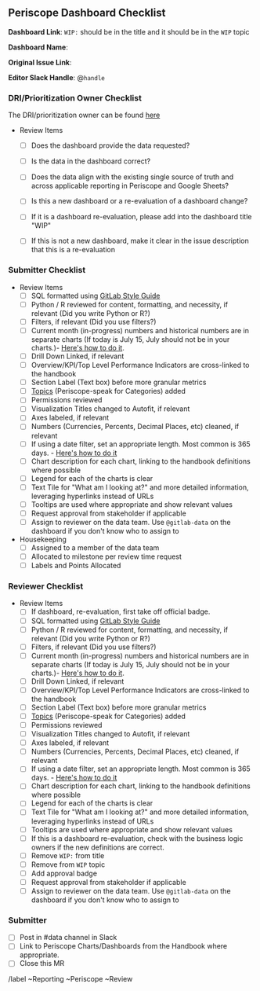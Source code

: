 ## Periscope Dashboard Checklist

<!--
Please complete all items. Ask questions in the #data slack channel
--->

**Dashboard Link**:
`WIP:` should be in the title and it should be in the `WIP` topic

**Dashboard Name**:

**Original Issue Link**:
<!--
If none, please include a description of the problem to be solved. 
--->

**Editor Slack Handle**: @`handle`

### DRI/Prioritization Owner Checklist

The DRI/prioritization owner can be found [here](https://about.gitlab.com/handbook/business-ops/data-team/#data-support-per-organization)

* Review Items
   * [ ] Does the dashboard provide the data requested?
   * [ ] Is the data in the dashboard correct?
   * [ ] Does the data align with the existing single source of truth and across applicable reporting in Periscope and Google Sheets?
   * [ ] Is this a new dashboard or a re-evaluation of a dashboard change? 
   * [ ] If it is a dashboard re-evaluation, please add into the dashboard title "WIP" 
   * [ ] If this is not a new dashboard, make it clear in the issue description that this is a re-evaluation  


### Submitter Checklist
* Review Items
   * [ ] SQL formatted using [GitLab Style Guide](https://about.gitlab.com/handbook/business-ops/data-team/sql-style-guide/)
   * [ ] Python / R reviewed for content, formatting, and necessity, if relevant (Did you write Python or R?)
   * [ ] Filters, if relevant (Did you use filters?)
   * [ ] Current month (in-progress) numbers and historical numbers are in separate charts  (If today is July 15, July should not be in your charts.)- [Here's how to do it](https://about.gitlab.com/handbook/business-ops/data-team/periscope/#filter-out-current-month-in-dashboard-queries).
   * [ ] Drill Down Linked, if relevant
   * [ ] Overview/KPI/Top Level Performance Indicators are cross-linked to the handbook
   * [ ] Section Label (Text box) before more granular metrics 
   * [ ] [Topics](https://doc.periscopedata.com/article/organizing-dashboards-with-topics) (Periscope-speak for Categories) added
   * [ ] Permissions reviewed
   * [ ] Visualization Titles changed to Autofit, if relevant
   * [ ] Axes labeled, if relevant
   * [ ] Numbers (Currencies, Percents, Decimal Places, etc) cleaned, if relevant
   * [ ] If using a date filter, set an appropriate length. Most common is 365 days. - [Here's how to do it](https://about.gitlab.com/handbook/business-ops/data-team/periscope/#working-with-date-range-filters)
   * [ ] Chart description for each chart, linking to the handbook definitions where possible
   * [ ] Legend for each of the charts is clear
   * [ ] Text Tile for "What am I looking at?" and more detailed information, leveraging hyperlinks instead of URLs
   * [ ] Tooltips are used where appropriate and show relevant values
   * [ ] Request approval from stakeholder if applicable
   * [ ] Assign to reviewer on the data team. Use `@gitlab-data` on the dashboard if you don't know who to assign to  

* Housekeeping
  - [ ] Assigned to a member of the data team
  - [ ] Allocated to milestone per review time request
  - [ ] Labels and Points Allocated

### Reviewer Checklist
* Review Items
   * [ ] If dashboard, re-evaluation, first take off official badge. 
   * [ ] SQL formatted using [GitLab Style Guide](https://about.gitlab.com/handbook/business-ops/data-team/sql-style-guide/)
   * [ ] Python / R reviewed for content, formatting, and necessity, if relevant (Did you write Python or R?)
   * [ ] Filters, if relevant (Did you use filters?)
   * [ ] Current month (in-progress) numbers and historical numbers are in separate charts  (If today is July 15, July should not be in your charts.)- [Here's how to do it](https://about.gitlab.com/handbook/business-ops/data-team/periscope/#filter-out-current-month-in-dashboard-queries).
   * [ ] Drill Down Linked, if relevant
   * [ ] Overview/KPI/Top Level Performance Indicators are cross-linked to the handbook
   * [ ] Section Label (Text box) before more granular metrics 
   * [ ] [Topics](https://doc.periscopedata.com/article/organizing-dashboards-with-topics) (Periscope-speak for Categories) added
   * [ ] Permissions reviewed
   * [ ] Visualization Titles changed to Autofit, if relevant
   * [ ] Axes labeled, if relevant
   * [ ] Numbers (Currencies, Percents, Decimal Places, etc) cleaned, if relevant
   * [ ] If using a date filter, set an appropriate length. Most common is 365 days. - [Here's how to do it](https://about.gitlab.com/handbook/business-ops/data-team/periscope/#working-with-date-range-filters)
   * [ ] Chart description for each chart, linking to the handbook definitions where possible
   * [ ] Legend for each of the charts is clear
   * [ ] Text Tile for "What am I looking at?" and more detailed information, leveraging hyperlinks instead of URLs
   * [ ] Tooltips are used where appropriate and show relevant values
   * [ ] If this is a dashboard re-evaluation, check with the business logic owners if the new definitions are correct. 
   * [ ] Remove `WIP:` from title
   * [ ] Remove from `WIP` topic
   * [ ] Add approval badge
   * [ ] Request approval from stakeholder if applicable
   * [ ] Assign to reviewer on the data team. Use `@gitlab-data` on the dashboard if you don't know who to assign to  

### Submitter
   * [ ] Post in #data channel in Slack
   * [ ] Link to Periscope Charts/Dashboards from the Handbook where appropriate. 
   * [ ] Close this MR

/label ~Reporting ~Periscope ~Review